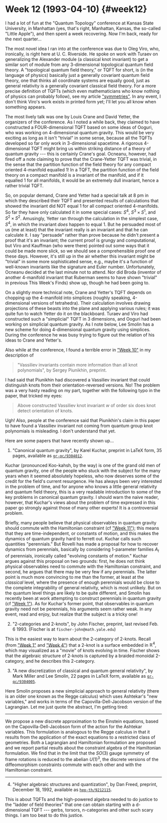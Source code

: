 # Week 12 (1993-04-10) {#week12}

I had a lot of fun at the "Quantum Topology" conference at Kansas
State University, in Manhattan (yes, that's right, Manhattan, Kansas,
the so-called "Little Apple"), and then spent a week recovering. Now
I'm back, ready for the next quarter...

The most novel idea I ran into at the conference was due to Oleg Viro,
who, ironically, is right here at U. C. Riverside. He spoke on work with
Turaev on generalizing the Alexander module (a classical knot invariant)
to get a similar sort of module from any 3-dimensional topological
quantum field theory. A "topological quantum field theory," or TQFT
for short, is (in the language of physics) basically just a generally
covariant quantum field theory, one that thinks all coordinate systems
are equally good, just as general relativity is a generally covariant
classical field theory. For a more precise definition of TQFTs (which
even mathematicians who know nothing of physics can probably follow),
see my article ["symmetries"](http://math.ucr.edu/home/baez/symmetries.html). In any event, I don't
think Viro's work exists in printed form yet; I'll let you all know
when something appears.

The most lively talk was one by Louis Crane and David Yetter, the
organizers of the conference. As I noted a while back, they claimed to
have constructed a FOUR-dimensional TQFT based on some ideas of Ooguri,
who was working on 4-dimensional quantum gravity. This would be very
exciting as long as it isn't "trivial" in some sense, because all the
TQFTs developed so far only work in 3-dimensional spacetime. A rigorous
4-dimensional TQFT might bring us within striking distance of a theory
of quantum gravity --- this is certainly Crane's goal. Ocneanu, however,
had fired off a note claiming to prove that the Crane-Yetter TQFT was
trivial, in the sense that the partition function of the field theory
for any compact oriented 4-manifold equalled 1! In a TQFT, the partition
function of the field theory on a compact manifold is a invariant of the
manifold, and if it equalled 1 for all manifolds, it would be an
extremely dull invariant, hence a rather trivial TQFT.

So, on popular demand, Crane and Yetter had a special talk at 8 pm in
which they described their TQFT and presented results of calculations
that showed the invariant did NOT equal 1 for all compact oriented
4-manifolds. So far they have only calculated it in some special cases:
$S^4$, $S^3 \times S^1$, and $S^2 \times S^2$. Amusingly, Yetter ran through the
calculation in the simplest case, $S^4$, in which the invariant *does*
happen to equal 1. But he persuaded most of us (me at least) that the
invariant really is an invariant and that he can calculate it. I say
"persuade" rather than prove because he didn't present a proof that
it's an invariant; the current proof is grungy and computational, but
Viro and Kauffman (who were there) pointed out some ways that it could
be made more slick, so we should see a comprehensible proof one of these
days. However, it's still up in the air whether this invariant might be
"trivial" in some more sophisticated sense, e.g., maybe it's a
function of well-known invariants like the signature and Euler number.
Unfortunately, Ocneanu decided at the last minute not to attend. Nor did
Broda (inventor of another 4-manifold invariant that Ruberman seems to
have shown "trivial" in previous This Week's Finds) show up, though
he had been going to.

On a slightly more technical note, Crane and Yetter's TQFT depends on
chopping up the 4-manifold into simplices (roughly speaking,
4-dimensional versions of tetrahedra). Their calculation involves
drawing projections of these beasts into the plane and applying various
rules; it was quite fun to watch Yetter do it on the blackboard. Turaev
and Viro had constructed such a "simplicial" TQFT in 3 dimensions, and
Ooguri had been working on simplicial quantum gravity. As I note below,
Lee Smolin has a new scheme for doing 4-dimensional quantum gravity
using simplices. During the conference he was busy trying to figure out
the relation of his ideas to Crane and Yetter's.

Also while at the conference, I found a terrible error in
["Week 10"](#week10) in my description of

> "Vassiliev invariants contain more information than all knot polynomials",
by Sergey Piunikhin, preprint.

I had said that Piunikhin had discovered a Vassiliev invariant that
could distinguish knots from their orientation-reversed versions. No!
The problem was a very hasty reading on my part, together with the
following typo in the paper, that tricked my eyes:

> Above constructed Vassiliev knot invariant $w$ of order six does knot
detect orientation of knots.

Ugh! Also, people at the conference said that Piunikhin's claim in this
paper to have found a Vassiliev invariant not coming from quantum group
knot polynomials is misleading. I don't understand that yet.

Here are some papers that have recently shown up...

1) "Canonical quantum gravity", by Karel Kuchar, preprint in LaTeX form,
35 pages, available as [`gr-qc/9304012`](http://xxx.lanl.gov/abs/gr-qc/9304012).

Kuchar (pronounced Koo-kahsh, by the way) is one of the grand old men of
quantum gravity, one of the people who stuck with the subject for the
many years when it seemed absolutely hopeless, who now deserves some of
the credit for the field's current resurgence. He has always been very
interested in the problem of time, and for anyone who knows a little
general relativity and quantum field theory, this is a very readable
introduction to some of the key problems in canonical quantum gravity. I
should warn the naive reader, however, that Kuchar's views about the
problem of time expressed in this paper go strongly against those of
many other experts! It is a controversial problem.

Briefly, many people believe that physical observables in quantum
gravity should commute with the Hamiltonian constraint (cf
["Week 11"](#week11)); this means that they are time-independent,
or constants of motion, and this makes the dynamics of quantum gravity
hard to ferrett out. Kuchar calls such quantities "perennials." But
Rovelli has made a proposal for how to recover dynamics from perennials,
basically by considering 1-parameter families $A_t$ of perennials,
ironically called "evolving constants of motion." Kuchar argues
against this proposal on two grounds: first, he does not think physical
observables need to commute with the Hamiltonian constraint, and second,
he argues that there may be very few if any perennials. The latter point
is much more convincing to me than the former, at least at the
*classical* level, where the presence of enough perennials would be
close to the complete integrability of general relativity, which is most
unlikely. But on the quantum level things are likely to be quite
different, and Smolin has recently been at work attempting to construct
perennials in quantum gravity (cf ["Week 1"](#week1)). As for
Kuchar's former point, that observables in quantum gravity need not be
perennials, his arguments seem rather weak. In any event, read and
enjoy, but realize that the subject is a tricky one!

2) "2-categories and 2-knots", by John Fischer, preprint, last revised
Feb. 6 1993. (Fischer is at `fischer-john@math.yale.edu`)

This is the easiest way to learn about the 2-category of 2-knots. Recall
(from ["Week 1"](#week1) and ["Week 4"](#week4)) that a 2-knot
is a surface embedded in $\mathbb{R}^4$, which may visualized as a "movie" of
knots evolving in time. Fischer shows that the algebraic structure of
2-knots is captured by a braided monoidal 2-category, and he describes
this 2-category.

3) "A new discretization of classical and quantum general relativity", by
Mark Miller and Lee Smolin, 22 pages in LaTeX form, available as
[`gr-qc/9304005`](http://xxx.lanl.gov/abs/gr-qc/9304005).

Here Smolin proposes a new simplicial approach to general relativity
(there is an older one known as the Regge calculus) which uses
Ashtekar's "new variables," and works in terms of the
Capovilla-Dell-Jacobson version of the Lagrangian. Let me just quote the
abstract, I'm getting tired:

------------------------------------------------------------------------

We propose a new discrete approximation to the Einstein equations, based
on the Capovilla-Dell-Jacobson form of the action for the Ashtekar
variables. This formulation is analogous to the Regge calculus in that
it results from the application of the exact equations to a restricted
class of geometries. Both a Lagrangian and Hamiltonian formulation are
proposed and we report partial results about the constraint algebra of
the Hamiltonian formulation. We find that in the limit that the
$SO(3)$ gauge symmetry of frame rotations is reduced to the abelian
$U(1)^3$, the discrete versions of the diffeomorphism constraints
commute with each other and with the Hamiltonian constraint.

------------------------------------------------------------------------

4) "Higher algebraic structures and quantization", by Dan Freed,
preprint, December 18, 1992, available as
[`hep-th/9212115`](http://xxx.lanl.gov/abs/hep-th/9212115).

This is about TQFTs and the high-powered algebra needed to do justice to
the "ladder of field theories" that one can obtain starting with a
d-dimensional TQFT --- gerbs, torsors, n-categories and other such scary
things. I am too beat to do this justice.

